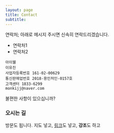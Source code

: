 ```yaml
---
layout: page
title: Contact
subtitle:
---
```


연락처; 아래로 메시지 주시면 신속히 연락드리겠습니다.

- 연락처1
- 연락처2

```
아이웰
이유진
사업자등록번호 161-02-00629
통신판매업번호 2018-용인처인-0157호
고객센터 1833-6299
monkijj@naver.com
```

불편한 사항이 있으십니까?

### 오시는 길

방문도 됩니다. 지도 넣고, [링크](#)도 넣고, **강조**도 하고
